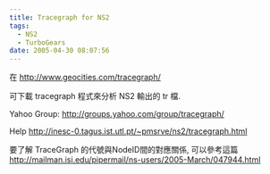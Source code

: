 ```yaml
---
title: Tracegraph for NS2
tags:
  - NS2
  - TurboGears
date: 2005-04-30 08:07:56
---
```


在 http://www.geocities.com/tracegraph/

可下載 tracegraph 程式來分析 NS2 輸出的 tr 檔.

Yahoo Group:
http://groups.yahoo.com/group/tracegraph/

Help
http://inesc-0.tagus.ist.utl.pt/~pmsrve/ns2/tracegraph.html

要了解 TraceGraph 的代號與NodeID間的對應關係, 可以參考這篇
http://mailman.isi.edu/pipermail/ns-users/2005-March/047944.html